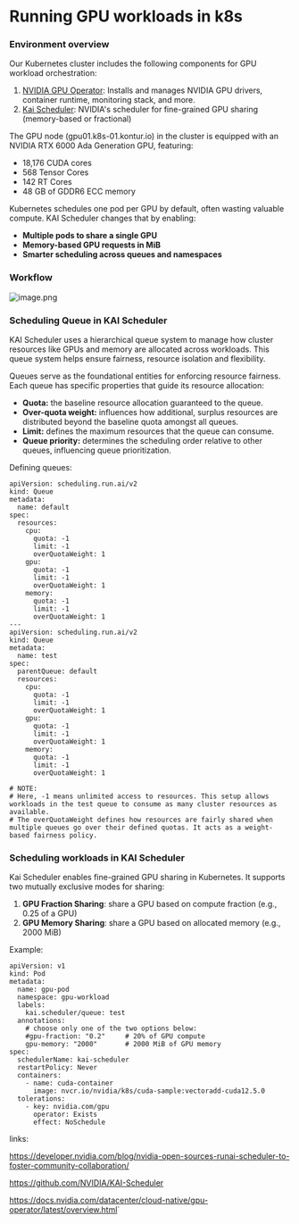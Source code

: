 # Running GPU workloads in k8s

### Environment overview

Our Kubernetes cluster includes the following components for GPU workload orchestration:

1. [NVIDIA GPU Operator](https://github.com/NVIDIA/gpu-operator): Installs and manages NVIDIA GPU drivers, container runtime, monitoring stack, and more.
2. [Kai Scheduler](https://github.com/NVIDIA/kai): NVIDIA's scheduler for fine-grained GPU sharing (memory-based or fractional)

The GPU node (gpu01.k8s-01.kontur.io) in the cluster is equipped with an NVIDIA RTX 6000 Ada Generation GPU, featuring:
* 18,176 CUDA cores
* 568 Tensor Cores
* 142 RT Cores
* 48 GB of GDDR6 ECC memory

Kubernetes schedules one pod per GPU by default, often wasting valuable compute. KAI Scheduler changes that by enabling:
* **Multiple pods to share a single GPU**
* **Memory-based GPU requests in MiB**
* **Smarter scheduling across queues and namespaces**

### Workflow

![image.png](https://kontur.fibery.io/api/files/0ab72e98-d650-4d2d-964d-e280a962857a#align=%3Aalignment%2Fblock-left&width=949.0333251953125&height=474 "")

### Scheduling Queue in KAI Scheduler

KAI Scheduler uses a hierarchical queue system to manage how cluster resources like GPUs and memory are allocated across workloads. This queue system helps ensure fairness, resource isolation and flexibility.

Queues serve as the foundational entities for enforcing resource fairness. Each queue has specific properties that guide its resource allocation:
* **Quota:** the baseline resource allocation guaranteed to the queue.
* **Over-quota weight:** influences how additional, surplus resources are distributed beyond the baseline quota amongst all queues.
* **Limit:** defines the maximum resources that the queue can consume.
* **Queue priority:** determines the scheduling order relative to other queues, influencing queue prioritization.

Defining queues:

```
apiVersion: scheduling.run.ai/v2
kind: Queue
metadata:
  name: default
spec:
  resources:
    cpu:
      quota: -1
      limit: -1
      overQuotaWeight: 1
    gpu:
      quota: -1
      limit: -1
      overQuotaWeight: 1
    memory:
      quota: -1
      limit: -1
      overQuotaWeight: 1
---
apiVersion: scheduling.run.ai/v2
kind: Queue
metadata:
  name: test
spec:
  parentQueue: default
  resources:
    cpu:
      quota: -1
      limit: -1
      overQuotaWeight: 1
    gpu:
      quota: -1
      limit: -1
      overQuotaWeight: 1
    memory:
      quota: -1
      limit: -1
      overQuotaWeight: 1

# NOTE:
# Here, -1 means unlimited access to resources. This setup allows workloads in the test queue to consume as many cluster resources as available.
# The overQuotaWeight defines how resources are fairly shared when multiple queues go over their defined quotas. It acts as a weight-based fairness policy.
```

### Scheduling workloads in KAI Scheduler

Kai Scheduler enables fine-grained GPU sharing in Kubernetes. It supports two mutually exclusive modes for sharing:

1. **GPU Fraction Sharing**: share a GPU based on compute fraction (e.g., 0.25 of a GPU)
2. **GPU Memory Sharing**: share a GPU based on allocated memory (e.g., 2000 MiB)

Example:

```
apiVersion: v1
kind: Pod
metadata:
  name: gpu-pod
  namespace: gpu-workload
  labels:
    kai.scheduler/queue: test
  annotations:
    # choose only one of the two options below:
    #gpu-fraction: "0.2"     # 20% of GPU compute
    gpu-memory: "2000"       # 2000 MiB of GPU memory
spec:
  schedulerName: kai-scheduler
  restartPolicy: Never
  containers:
    - name: cuda-container
      image: nvcr.io/nvidia/k8s/cuda-sample:vectoradd-cuda12.5.0
  tolerations:
    - key: nvidia.com/gpu
      operator: Exists
      effect: NoSchedule
```

links:

<https://developer.nvidia.com/blog/nvidia-open-sources-runai-scheduler-to-foster-community-collaboration/>

<https://github.com/NVIDIA/KAI-Scheduler>

<https://docs.nvidia.com/datacenter/cloud-native/gpu-operator/latest/overview.html>\`
